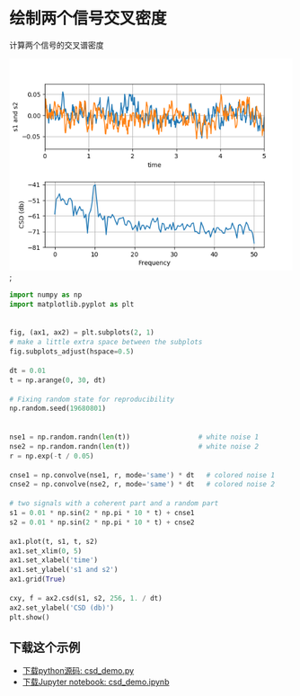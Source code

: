 # 绘制两个信号交叉密度

计算两个信号的交叉谱密度

![计算两个信号的交叉谱密度图示](/static/images/gallery/sphx_glr_csd_demo_001.png);

```python
import numpy as np
import matplotlib.pyplot as plt


fig, (ax1, ax2) = plt.subplots(2, 1)
# make a little extra space between the subplots
fig.subplots_adjust(hspace=0.5)

dt = 0.01
t = np.arange(0, 30, dt)

# Fixing random state for reproducibility
np.random.seed(19680801)


nse1 = np.random.randn(len(t))                 # white noise 1
nse2 = np.random.randn(len(t))                 # white noise 2
r = np.exp(-t / 0.05)

cnse1 = np.convolve(nse1, r, mode='same') * dt   # colored noise 1
cnse2 = np.convolve(nse2, r, mode='same') * dt   # colored noise 2

# two signals with a coherent part and a random part
s1 = 0.01 * np.sin(2 * np.pi * 10 * t) + cnse1
s2 = 0.01 * np.sin(2 * np.pi * 10 * t) + cnse2

ax1.plot(t, s1, t, s2)
ax1.set_xlim(0, 5)
ax1.set_xlabel('time')
ax1.set_ylabel('s1 and s2')
ax1.grid(True)

cxy, f = ax2.csd(s1, s2, 256, 1. / dt)
ax2.set_ylabel('CSD (db)')
plt.show()
```

## 下载这个示例

- [下载python源码: csd_demo.py](https://matplotlib.org/_downloads/csd_demo.py)
- [下载Jupyter notebook: csd_demo.ipynb](https://matplotlib.org/_downloads/csd_demo.ipynb)
